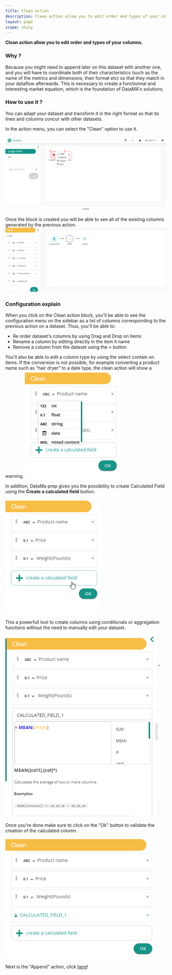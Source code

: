 ```yaml
---
title: Clean action
description: Clean action allow you to edit order and types of your columns.
layout: page
scope: shiny
---
```


**Clean action allow you to edit order and types of your columns.**

### Why ?

Because you might need to append later on this dataset with another one, and you will have to coordinate both of their characteristics (such as the name of the metrics and dimensions, their format etc) so that they match in your dataflow afterwards. This is necessary to create a functionnal and interesting market equation, which is the foundation of DataMA's solutions.


### How to use it ?

You can adapt your dataset and transform it in the right format so that its lines and columns concur with other datasets.

In the action menu, you can select the "Clean" option to use it.

![image](images/Cleanstep2.png)

Once the block is created you will be able to see all of the existing columns generated by the previous action.
![image](images/Cleanstep3.png)
### Configuration explain

When you click on the Clean action block, you'll be able to see the configuration menu on the sidebar as a list of columns corresponding to the previous action on a dataset. Thus, you'll be able to:
- Re order dataset's columns by using Drag and Drop on items
- Rename a column by editing directly in the item it name
- Remove a column from the dataset using the &times; button

You'll also be able to edit a column type by using the select contain on items. If the conversion is not possible, for example converting a product name such as "hair dryer" to a date type, the clean action will show a warning.
![image](images/clean_types.png)

In addition, DataMa prep gives you the possibility to create Calculated Field using the **Create a calculated field** button. 

![image](images/create_calculated_field.png)

This a powerfull tool to create columns using conditionals or aggregation functions without the need to manually edit your dataset.

![image](images/calculated_field_preview1.png)

Once you're done make sure to click on the "Ok" button to validate the creation of the calculated column.

![image](images/calculated_field_preview2.png)

Next is the "Append" action, click [here]({{site.url}}/{{site.baseurl}}/core_app/prep/sidebar/actions/Append.html)!
